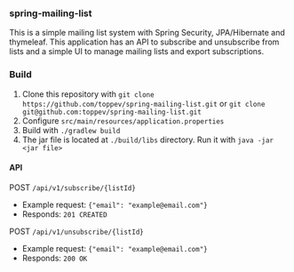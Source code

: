 ### spring-mailing-list
This is a simple mailing list system with Spring Security, JPA/Hibernate and thymeleaf.
This application has an API to subscribe and unsubscribe from lists and a simple UI to manage mailing lists and export subscriptions.

### Build
1. Clone this repository with `git clone https://github.com/toppev/spring-mailing-list.git`
 or `git clone git@github.com:toppev/spring-mailing-list.git`
2. Configure `src/main/resources/application.properties`
3. Build with `./gradlew build`
4. The jar file is located at `./build/libs` directory. Run it with `java -jar <jar file>`

#### API
POST `/api/v1/subscribe/{listId}`
- Example request: `{"email": "example@email.com"}`
- Responds: `201 CREATED`

POST `/api/v1/unsubscribe/{listId}`
- Example request: `{"email": "example@email.com"}`
- Responds: `200 OK`